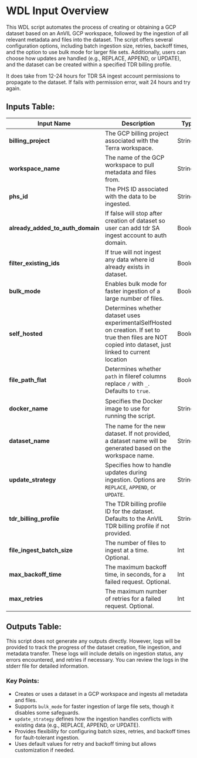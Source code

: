 # WDL Input Overview

This WDL script automates the process of creating or obtaining a GCP dataset based on an AnVIL GCP workspace, followed by the ingestion of all relevant metadata and files into the dataset. The script offers several configuration options, including batch ingestion size, retries, backoff times, and the option to use bulk mode for larger file sets. Additionally, users can choose how updates are handled (e.g., REPLACE, APPEND, or UPDATE), and the dataset can be created within a specified TDR billing profile.

It does take from 12-24 hours for TDR SA ingest account permissions to propagate to the dataset. If fails with permission error, wait 24 hours and try again.

## Inputs Table:
| Input Name                       | Description                                                                                                                                                | Type    | Required | Default                                                                                       |
|----------------------------------|------------------------------------------------------------------------------------------------------------------------------------------------------------|---------|----------|-----------------------------------------------------------------------------------------------|
| **billing_project**              | The GCP billing project associated with the Terra workspace.                                                                                               | String  | Yes      | N/A                                                                                           |
| **workspace_name**               | The name of the GCP workspace to pull metadata and files from.                                                                                             | String  | Yes      | N/A                                                                                           |
| **phs_id**                       | The PHS ID associated with the data to be ingested.                                                                                                        | String  | Yes      | N/A                                                                                           |
| **already_added_to_auth_domain** | If false will stop after creation of dataset so user can add tdr SA ingest account to auth domain.                                                         | Boolean | No       | true                                                                                          |
| **filter_existing_ids**          | If true will not ingest any data where id already exists in dataset.                                                                                       | Boolean | No       | true                                                                                          |
| **bulk_mode**                    | Enables bulk mode for faster ingestion of a large number of files.                                                                                         | Boolean | No       | false                                                                                         |
| **self_hosted**                  | Determines whether dataset uses experimentalSelfHosted on creation. If set to true then files are NOT copied into dataset, just linked to current location | Boolean | No       | true                                                                                          |
| **file_path_flat**               | Determines whether `path` in fileref columns replace `/` with `_`. Defaults to `true`.                                                                     | Boolean | No       | true                                                                                          |
| **docker_name**                  | Specifies the Docker image to use for running the script.                                                                                                  | String  | No       | `us-central1-docker.pkg.dev/operations-portal-427515/ops-toolbox/ops_terra_utils_slim:latest` |
| **dataset_name**                 | The name for the new dataset. If not provided, a dataset name will be generated based on the workspace name.                                               | String  | No       | Generated from workspace name                                                                 |
| **update_strategy**              | Specifies how to handle updates during ingestion. Options are `REPLACE`, `APPEND`, or `UPDATE`.                                                            | String  | No       | REPLACE                                                                                       |
| **tdr_billing_profile**          | The TDR billing profile ID for the dataset. Defaults to the AnVIL TDR billing profile if not provided.                                                     | String  | No       | `e0e03e48-5b96-45ec-baa4-8cc1ebf74c61` (AnVIL prod billing profile)                           |
| **file_ingest_batch_size**       | The number of files to ingest at a time. Optional.                                                                                                         | Int     | No       | 500                                                                                           |
| **max_backoff_time**             | The maximum backoff time, in seconds, for a failed request. Optional.                                                                                      | Int     | No       | 300                                                                                           |
| **max_retries**                  | The maximum number of retries for a failed request. Optional.                                                                                              | Int     | No       | 5                                                                                             |

## Outputs Table:
This script does not generate any outputs directly. However, logs will be provided to track the progress of the dataset creation, file ingestion, and metadata transfer. These logs will include details on ingestion status, any errors encountered, and retries if necessary. You can review the logs in the stderr file for detailed information.

### Key Points:
- Creates or uses a dataset in a GCP workspace and ingests all metadata and files.
- Supports `bulk_mode` for faster ingestion of large file sets, though it disables some safeguards.
- `update_strategy` defines how the ingestion handles conflicts with existing data (e.g., REPLACE, APPEND, or UPDATE).
- Provides flexibility for configuring batch sizes, retries, and backoff times for fault-tolerant ingestion.
- Uses default values for retry and backoff timing but allows customization if needed.

